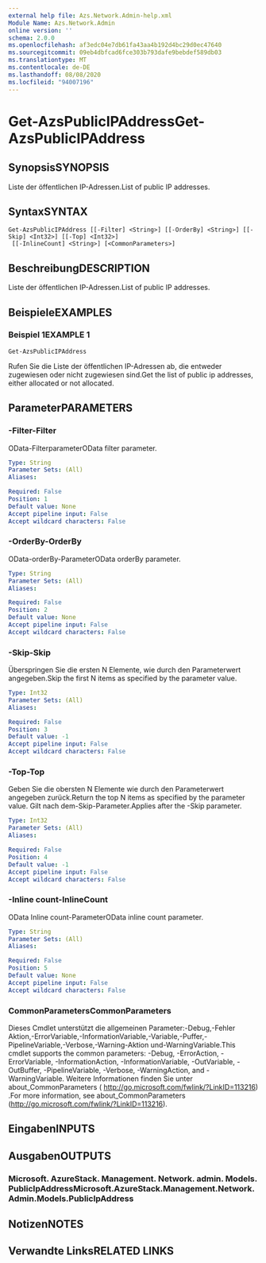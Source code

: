 ```yaml
---
external help file: Azs.Network.Admin-help.xml
Module Name: Azs.Network.Admin
online version: ''
schema: 2.0.0
ms.openlocfilehash: af3edc04e7db61fa43aa4b192d4bc29d0ec47640
ms.sourcegitcommit: 09eb4dbfcad6fce303b793dafe9bebdef589db03
ms.translationtype: MT
ms.contentlocale: de-DE
ms.lasthandoff: 08/08/2020
ms.locfileid: "94007196"
---
```

# <span data-ttu-id="22744-101">Get-AzsPublicIPAddress</span><span class="sxs-lookup"><span data-stu-id="22744-101">Get-AzsPublicIPAddress</span></span>

## <span data-ttu-id="22744-102">Synopsis</span><span class="sxs-lookup"><span data-stu-id="22744-102">SYNOPSIS</span></span>
<span data-ttu-id="22744-103">Liste der öffentlichen IP-Adressen.</span><span class="sxs-lookup"><span data-stu-id="22744-103">List of public IP addresses.</span></span>

## <span data-ttu-id="22744-104">Syntax</span><span class="sxs-lookup"><span data-stu-id="22744-104">SYNTAX</span></span>

```
Get-AzsPublicIPAddress [[-Filter] <String>] [[-OrderBy] <String>] [[-Skip] <Int32>] [[-Top] <Int32>]
 [[-InlineCount] <String>] [<CommonParameters>]
```

## <span data-ttu-id="22744-105">Beschreibung</span><span class="sxs-lookup"><span data-stu-id="22744-105">DESCRIPTION</span></span>
<span data-ttu-id="22744-106">Liste der öffentlichen IP-Adressen.</span><span class="sxs-lookup"><span data-stu-id="22744-106">List of public IP addresses.</span></span>

## <span data-ttu-id="22744-107">Beispiele</span><span class="sxs-lookup"><span data-stu-id="22744-107">EXAMPLES</span></span>

### <span data-ttu-id="22744-108">Beispiel 1</span><span class="sxs-lookup"><span data-stu-id="22744-108">EXAMPLE 1</span></span>
```
Get-AzsPublicIPAddress
```

<span data-ttu-id="22744-109">Rufen Sie die Liste der öffentlichen IP-Adressen ab, die entweder zugewiesen oder nicht zugewiesen sind.</span><span class="sxs-lookup"><span data-stu-id="22744-109">Get the list of public ip addresses, either allocated or not allocated.</span></span>

## <span data-ttu-id="22744-110">Parameter</span><span class="sxs-lookup"><span data-stu-id="22744-110">PARAMETERS</span></span>

### <span data-ttu-id="22744-111">-Filter</span><span class="sxs-lookup"><span data-stu-id="22744-111">-Filter</span></span>
<span data-ttu-id="22744-112">OData-Filterparameter</span><span class="sxs-lookup"><span data-stu-id="22744-112">OData filter parameter.</span></span>

```yaml
Type: String
Parameter Sets: (All)
Aliases:

Required: False
Position: 1
Default value: None
Accept pipeline input: False
Accept wildcard characters: False
```

### <span data-ttu-id="22744-113">-OrderBy</span><span class="sxs-lookup"><span data-stu-id="22744-113">-OrderBy</span></span>
<span data-ttu-id="22744-114">OData-orderBy-Parameter</span><span class="sxs-lookup"><span data-stu-id="22744-114">OData orderBy parameter.</span></span>

```yaml
Type: String
Parameter Sets: (All)
Aliases:

Required: False
Position: 2
Default value: None
Accept pipeline input: False
Accept wildcard characters: False
```

### <span data-ttu-id="22744-115">-Skip</span><span class="sxs-lookup"><span data-stu-id="22744-115">-Skip</span></span>
<span data-ttu-id="22744-116">Überspringen Sie die ersten N Elemente, wie durch den Parameterwert angegeben.</span><span class="sxs-lookup"><span data-stu-id="22744-116">Skip the first N items as specified by the parameter value.</span></span>

```yaml
Type: Int32
Parameter Sets: (All)
Aliases:

Required: False
Position: 3
Default value: -1
Accept pipeline input: False
Accept wildcard characters: False
```

### <span data-ttu-id="22744-117">-Top</span><span class="sxs-lookup"><span data-stu-id="22744-117">-Top</span></span>
<span data-ttu-id="22744-118">Geben Sie die obersten N Elemente wie durch den Parameterwert angegeben zurück.</span><span class="sxs-lookup"><span data-stu-id="22744-118">Return the top N items as specified by the parameter value.</span></span>
<span data-ttu-id="22744-119">Gilt nach dem-Skip-Parameter.</span><span class="sxs-lookup"><span data-stu-id="22744-119">Applies after the -Skip parameter.</span></span>

```yaml
Type: Int32
Parameter Sets: (All)
Aliases:

Required: False
Position: 4
Default value: -1
Accept pipeline input: False
Accept wildcard characters: False
```

### <span data-ttu-id="22744-120">-Inline count</span><span class="sxs-lookup"><span data-stu-id="22744-120">-InlineCount</span></span>
<span data-ttu-id="22744-121">OData Inline count-Parameter</span><span class="sxs-lookup"><span data-stu-id="22744-121">OData inline count parameter.</span></span>

```yaml
Type: String
Parameter Sets: (All)
Aliases:

Required: False
Position: 5
Default value: None
Accept pipeline input: False
Accept wildcard characters: False
```

### <span data-ttu-id="22744-122">CommonParameters</span><span class="sxs-lookup"><span data-stu-id="22744-122">CommonParameters</span></span>
<span data-ttu-id="22744-123">Dieses Cmdlet unterstützt die allgemeinen Parameter:-Debug,-Fehler Aktion,-ErrorVariable,-InformationVariable,-Variable,-Puffer,-PipelineVariable,-Verbose,-Warning-Aktion und-WarningVariable.</span><span class="sxs-lookup"><span data-stu-id="22744-123">This cmdlet supports the common parameters: -Debug, -ErrorAction, -ErrorVariable, -InformationAction, -InformationVariable, -OutVariable, -OutBuffer, -PipelineVariable, -Verbose, -WarningAction, and -WarningVariable.</span></span> <span data-ttu-id="22744-124">Weitere Informationen finden Sie unter about_CommonParameters ( http://go.microsoft.com/fwlink/?LinkID=113216) .</span><span class="sxs-lookup"><span data-stu-id="22744-124">For more information, see about_CommonParameters (http://go.microsoft.com/fwlink/?LinkID=113216).</span></span>

## <span data-ttu-id="22744-125">Eingaben</span><span class="sxs-lookup"><span data-stu-id="22744-125">INPUTS</span></span>

## <span data-ttu-id="22744-126">Ausgaben</span><span class="sxs-lookup"><span data-stu-id="22744-126">OUTPUTS</span></span>

### <span data-ttu-id="22744-127">Microsoft. AzureStack. Management. Network. admin. Models. PublicIpAddress</span><span class="sxs-lookup"><span data-stu-id="22744-127">Microsoft.AzureStack.Management.Network.Admin.Models.PublicIpAddress</span></span>

## <span data-ttu-id="22744-128">Notizen</span><span class="sxs-lookup"><span data-stu-id="22744-128">NOTES</span></span>

## <span data-ttu-id="22744-129">Verwandte Links</span><span class="sxs-lookup"><span data-stu-id="22744-129">RELATED LINKS</span></span>
